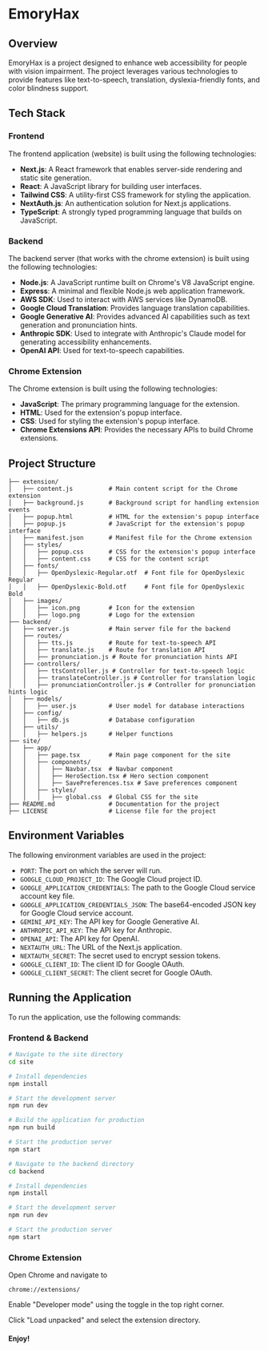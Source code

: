 # EmoryHax

## Overview

EmoryHax is a project designed to enhance web accessibility for people with vision impairment. The project leverages various technologies to provide features like text-to-speech, translation, dyslexia-friendly fonts, and color blindness support.

## Tech Stack

### Frontend

The frontend application (website) is built using the following technologies:

- **Next.js**: A React framework that enables server-side rendering and static site generation.
- **React**: A JavaScript library for building user interfaces.
- **Tailwind CSS**: A utility-first CSS framework for styling the application.
- **NextAuth.js**: An authentication solution for Next.js applications.
- **TypeScript**: A strongly typed programming language that builds on JavaScript.

### Backend

The backend server (that works with the chrome extension) is built using the following technologies:

- **Node.js**: A JavaScript runtime built on Chrome's V8 JavaScript engine.
- **Express**: A minimal and flexible Node.js web application framework.
- **AWS SDK**: Used to interact with AWS services like DynamoDB.
- **Google Cloud Translation**: Provides language translation capabilities.
- **Google Generative AI**: Provides advanced AI capabilities such as text generation and pronunciation hints.
- **Anthropic SDK**: Used to integrate with Anthropic's Claude model for generating accessibility enhancements.
- **OpenAI API**: Used for text-to-speech capabilities.

### Chrome Extension

The Chrome extension is built using the following technologies:

- **JavaScript**: The primary programming language for the extension.
- **HTML**: Used for the extension's popup interface.
- **CSS**: Used for styling the extension's popup interface.
- **Chrome Extensions API**: Provides the necessary APIs to build Chrome extensions.

## Project Structure


```emoryhax/
├── extension/
│   ├── content.js          # Main content script for the Chrome extension
│   ├── background.js       # Background script for handling extension events
│   ├── popup.html          # HTML for the extension's popup interface
│   ├── popup.js            # JavaScript for the extension's popup interface
│   ├── manifest.json       # Manifest file for the Chrome extension
│   ├── styles/
│   │   ├── popup.css       # CSS for the extension's popup interface
│   │   ├── content.css     # CSS for the content script
│   ├── fonts/
│   │   ├── OpenDyslexic-Regular.otf  # Font file for OpenDyslexic Regular
│   │   ├── OpenDyslexic-Bold.otf     # Font file for OpenDyslexic Bold
│   ├── images/
│   │   ├── icon.png        # Icon for the extension
│   │   ├── logo.png        # Logo for the extension
├── backend/
│   ├── server.js           # Main server file for the backend
│   ├── routes/
│   │   ├── tts.js          # Route for text-to-speech API
│   │   ├── translate.js    # Route for translation API
│   │   ├── pronunciation.js # Route for pronunciation hints API
│   ├── controllers/
│   │   ├── ttsController.js # Controller for text-to-speech logic
│   │   ├── translateController.js # Controller for translation logic
│   │   ├── pronunciationController.js # Controller for pronunciation hints logic
│   ├── models/
│   │   ├── user.js         # User model for database interactions
│   ├── config/
│   │   ├── db.js           # Database configuration
│   ├── utils/
│   │   ├── helpers.js      # Helper functions
├── site/
│   ├── app/
│   │   ├── page.tsx        # Main page component for the site
│   │   ├── components/
│   │   │   ├── Navbar.tsx  # Navbar component
│   │   │   ├── HeroSection.tsx # Hero section component
│   │   │   ├── SavePreferences.tsx # Save preferences component
│   │   ├── styles/
│   │   │   ├── global.css  # Global CSS for the site
├── README.md               # Documentation for the project
├── LICENSE                 # License file for the project
```


## Environment Variables

The following environment variables are used in the project:

- `PORT`: The port on which the server will run.
- `GOOGLE_CLOUD_PROJECT_ID`: The Google Cloud project ID.
- `GOOGLE_APPLICATION_CREDENTIALS`: The path to the Google Cloud service account key file.
- `GOOGLE_APPLICATION_CREDENTIALS_JSON`: The base64-encoded JSON key for Google Cloud service account.
- `GEMINI_API_KEY`: The API key for Google Generative AI.
- `ANTHROPIC_API_KEY`: The API key for Anthropic.
- `OPENAI_API`: The API key for OpenAI.
- `NEXTAUTH_URL`: The URL of the Next.js application.
- `NEXTAUTH_SECRET`: The secret used to encrypt session tokens.
- `GOOGLE_CLIENT_ID`: The client ID for Google OAuth.
- `GOOGLE_CLIENT_SECRET`: The client secret for Google OAuth.

## Running the Application

To run the application, use the following commands:

### Frontend & Backend

```bash
# Navigate to the site directory
cd site

# Install dependencies
npm install

# Start the development server
npm run dev

# Build the application for production
npm run build

# Start the production server
npm start

# Navigate to the backend directory
cd backend

# Install dependencies
npm install

# Start the development server
npm run dev

# Start the production server
npm start
```

### Chrome Extension

Open Chrome and navigate to 
```
chrome://extensions/
```
Enable "Developer mode" using the toggle in the top right corner.

Click "Load unpacked" and select the extension directory.

#### Enjoy!
